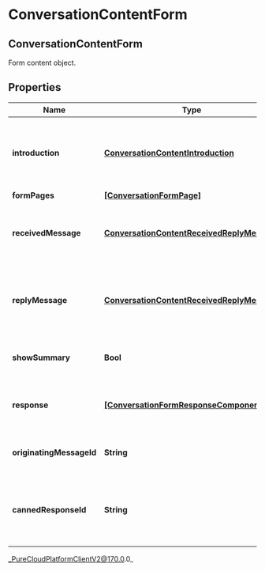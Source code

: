 # ConversationContentForm

## ConversationContentForm
Form content object.

## Properties

|Name | Type | Description | Notes|
|------------ | ------------- | ------------- | -------------|
| **introduction** | [**ConversationContentIntroduction**](ConversationContentIntroduction) | The intro component, used to give an intro into what the form entails | [optional] |
| **formPages** | [**[ConversationFormPage]**]([ConversationFormPage]) | Form pages | [optional] |
| **receivedMessage** | [**ConversationContentReceivedReplyMessage**](ConversationContentReceivedReplyMessage) | The message prompt to fill out the form received. | [optional] |
| **replyMessage** | [**ConversationContentReceivedReplyMessage**](ConversationContentReceivedReplyMessage) | The reply message after the user has filled out the form received. | [optional] |
| **showSummary** | **Bool** | Show summary at end of form submission. | [optional] |
| **response** | [**[ConversationFormResponseComponent]**]([ConversationFormResponseComponent]) | Content of the payload included in the Form response. | [optional] |
| **originatingMessageId** | **String** | Reference to the ID of the original message. | [optional] |
| **cannedResponseId** | **String** | The id of the canned response which was used to create the form. | |



_PureCloudPlatformClientV2@170.0.0_
